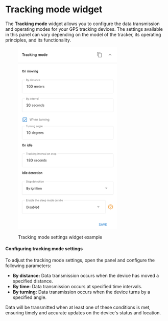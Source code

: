 # Tracking mode widget

The **Tracking mode** widget allows you to configure the data transmission and operating modes for your GPS tracking devices. The settings available in this panel can vary depending on the model of the tracker, its operating principles, and its functionality.

<figure><img src="../../../user-guide/devices-and-settings/location-and-movement/attachments/image-20240815-182719.png" alt="Tracking mode settings widget example" width="310"><figcaption><p>Tracking mode settings widget example</p></figcaption></figure>

#### Configuring tracking mode settings

To adjust the tracking mode settings, open the panel and configure the following parameters:

* **By distance:** Data transmission occurs when the device has moved a specified distance.
* **By time:** Data transmission occurs at specified time intervals.
* **By turning:** Data transmission occurs when the device turns by a specified angle.

Data will be transmitted when at least one of these conditions is met, ensuring timely and accurate updates on the device's status and location.
